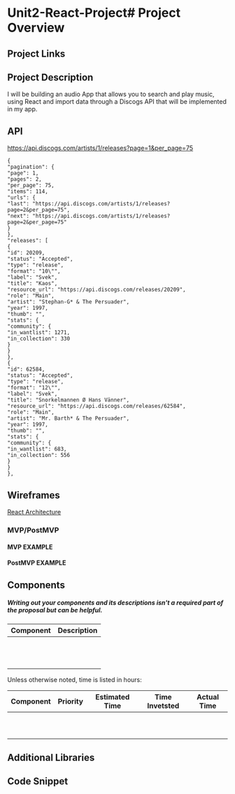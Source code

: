 # Unit2-React-Project# Project Overview

## Project Links

## Project Description

I will be building an audio App that allows you to search and play music, using React and import data through a Discogs API that will be implemented in my app.

## API

https://api.discogs.com/artists/1/releases?page=1&per_page=75

```
{
"pagination": {
"page": 1,
"pages": 2,
"per_page": 75,
"items": 114,
"urls": {
"last": "https://api.discogs.com/artists/1/releases?page=2&per_page=75",
"next": "https://api.discogs.com/artists/1/releases?page=2&per_page=75"
}
},
"releases": [
{
"id": 20209,
"status": "Accepted",
"type": "release",
"format": "10\"",
"label": "Svek",
"title": "Kaos",
"resource_url": "https://api.discogs.com/releases/20209",
"role": "Main",
"artist": "Stephan-G* & The Persuader",
"year": 1997,
"thumb": "",
"stats": {
"community": {
"in_wantlist": 1271,
"in_collection": 330
}
}
},
{
"id": 62584,
"status": "Accepted",
"type": "release",
"format": "12\"",
"label": "Svek",
"title": "Snorkelmannen Ø Hans Vänner",
"resource_url": "https://api.discogs.com/releases/62584",
"role": "Main",
"artist": "Mr. Barth* & The Persuader",
"year": 1997,
"thumb": "",
"stats": {
"community": {
"in_wantlist": 683,
"in_collection": 556
}
}
},
```

## Wireframes

[React Architecture](https://docs.google.com/drawings/d/1EWfBiE0ji3c6ADyGAfprCdVKIsoUHxJoCYV4q74ReJs/edit?usp=sharing)

### MVP/PostMVP

#### MVP EXAMPLE

#### PostMVP EXAMPLE

## Components

##### Writing out your components and its descriptions isn't a required part of the proposal but can be helpful.

| Component | Description |
| --------- | :---------: |
|           |             |
|           |             |
|           |             |
|           |             |
|           |             |
|           |             |
|           |             |
|           |             |
|           |             |
|           |             |
|           |             |
|           |             |

Unless otherwise noted, time is listed in hours:

| Component | Priority | Estimated Time | Time Invetsted | Actual Time |
| --------- | :------: | :------------: | :------------: | :---------: |
|           |          |                |                |             |
|           |          |                |                |             |
|           |          |                |                |             |
|           |          |                |                |             |
|           |          |                |                |             |
|           |          |                |                |             |
|           |          |                |                |             |
|           |          |                |                |             |
|           |          |                |                |             |
|           |          |                |                |             |

## Additional Libraries

## Code Snippet
